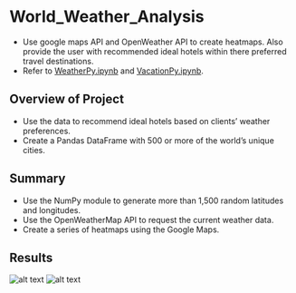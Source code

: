 # World_Weather_Analysis
  - Use google maps API and OpenWeather API to create heatmaps. Also provide the user with recommended ideal hotels within there preferred travel destinations.
  - Refer to [WeatherPy.ipynb](../main/WeatherPy.ipynb) and [VacationPy.ipynb](../main/VacationPy.ipynb).

## Overview of Project
  - Use the data to recommend ideal hotels based on clients’ weather preferences.
  - Create a Pandas DataFrame with 500 or more of the world’s unique cities.

## Summary
  - Use the NumPy module to generate more than 1,500 random latitudes and longitudes.
  - Use the OpenWeatherMap API to request the current weather data.
  - Create a series of heatmaps using the Google Maps.


## Results
![alt text](../main/Vacation_Search/Vacation_Search.png "Vacation_Search")
![alt text](../main/Vacation_Itinerary/Vacation_Itinerary.png "Vacation_Itinerary")
